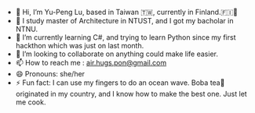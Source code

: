 - 👋 Hi, I’m Yu-Peng Lu, based in Taiwan 🇹🇼, currently in Finland.🇫🇮🏴󠁦
- 👀 I study master of Architecture in NTUST, and I got my bacholar in NTNU.
- 🌱 I’m currently learning C#, and trying to learn Python since my first hackthon which was just on last month.
- 💞️ I’m looking to collaborate on anything could make life easier.
- 📫 How to reach me : air.hugs.pon@gmail.com
- 😄 Pronouns: she/her
- ⚡ Fun fact: I can use my fingers to do an ocean wave. Boba tea🧋 originated in my country, and I know how to make the best one. Just let me cook.

<!---
yupenglu13/yupenglu13 is a ✨ special ✨ repository because its `README.md` (this file) appears on your GitHub profile.
You can click the Preview link to take a look at your changes.
--->
